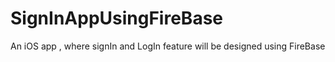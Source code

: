 # SignInAppUsingFireBase
An iOS app , where signIn and LogIn feature will be designed using FireBase
